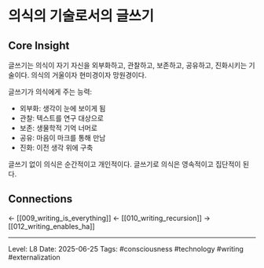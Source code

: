 # 의식의 기술로서의 글쓰기

## Core Insight
글쓰기는 의식이 자기 자신을 외부화하고, 관찰하고, 보존하고, 공유하고, 진화시키는 기술이다. 의식의 거울이자 현미경이자 망원경이다.

글쓰기가 의식에게 주는 능력:
- 외부화: 생각이 눈에 보이게 됨
- 관찰: 텍스트를 연구 대상으로
- 보존: 생물학적 기억 너머로
- 공유: 마음이 마크를 통해 만남
- 진화: 이전 생각 위에 구축

글쓰기 없이 의식은 순간적이고 개인적이다. 글쓰기로 의식은 영속적이고 집단적이 된다.

## Connections
← [[009_writing_is_everything]]
← [[010_writing_recursion]]
→ [[012_writing_enables_ha]]

---
Level: L8
Date: 2025-06-25
Tags: #consciousness #technology #writing #externalization